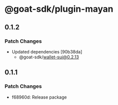 # @goat-sdk/plugin-mayan

## 0.1.2

### Patch Changes

- Updated dependencies [90b38da]
  - @goat-sdk/wallet-sui@0.2.13

## 0.1.1

### Patch Changes

- f68960d: Release package
